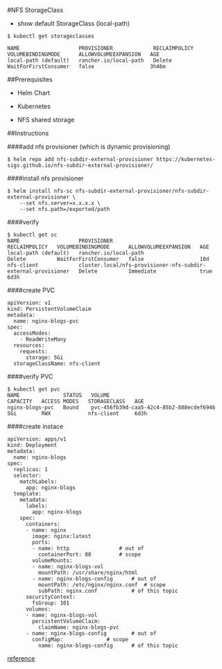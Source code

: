 #NFS StorageClass

- show default StorageClass (local-path)

```
$ kubectl get storageclasses

NAME                   PROVISIONER             RECLAIMPOLICY   VOLUMEBINDINGMODE      ALLOWVOLUMEEXPANSION   AGE
local-path (default)   rancher.io/local-path   Delete          WaitForFirstConsumer   false                  3h46m
```

##Prerequisites

- Helm Chart

- Kubernetes

- NFS shared storage

##Instructions

####add nfs provisioner (which is dynamic provisioning)

```
$ helm repo add nfs-subdir-external-provisioner https://kubernetes-sigs.github.io/nfs-subdir-external-provisioner/
``` 

####install nfs provisioner

```
$ helm install nfs-sc nfs-subdir-external-provisioner/nfs-subdir-external-provisioner \
    --set nfs.server=x.x.x.x \
    --set nfs.path=/exported/path
```

####verify 

```
$ kubectl get sc
NAME                   PROVISIONER                                                     RECLAIMPOLICY   VOLUMEBINDINGMODE      ALLOWVOLUMEEXPANSION   AGE
local-path (default)   rancher.io/local-path                                           Delete          WaitForFirstConsumer   false                  10d
nfs-client             cluster.local/nfs-provisioner-nfs-subdir-external-provisioner   Delete          Immediate              true                   6d3h
```

####create PVC

```
apiVersion: v1
kind: PersistentVolumeClaim
metadata:
  name: nginx-blogs-pvc
spec:
  accessModes:
    - ReadWriteMany
  resources:
    requests:
      storage: 5Gi
  storageClassName: nfs-client
```

####verify PVC

```
$ kubectl get pvc
NAME              STATUS   VOLUME                                     CAPACITY   ACCESS MODES   STORAGECLASS   AGE
nginx-blogs-pvc   Bound    pvc-456fb39d-caa5-42c4-85b2-888ecdef6946   5Gi        RWX            nfs-client     6d3h
```

####create instace

```
apiVersion: apps/v1
kind: Deployment
metadata:
  name: nginx-blogs
spec:
  replicas: 1
  selector:
    matchLabels:
      app: nginx-blogs
  template:
    metadata:
      labels:
        app: nginx-blogs
    spec:
      containers:
      - name: nginx
        image: nginx:latest
        ports:
        - name: http				# out of
          containerPort: 80			# scope
        volumeMounts:
        - name: nginx-blogs-vol
          mountPath: /usr/share/nginx/html
        - name: nginx-blogs-config		# out of 
          mountPath: /etc/nginx/nginx.conf	# scope
          subPath: nginx.conf			# of this topic
      securityContext:
        fsGroup: 101
      volumes:
      - name: nginx-blogs-vol
        persistentVolumeClaim:
          claimName: nginx-blogs-pvc
      - name: nginx-blogs-config		# out of
        configMap:				# scope 
          name: nginx-blogs-config		# of this topic
```

[reference](https://github.com/kubernetes-sigs/nfs-subdir-external-provisioner/blob/master/charts/nfs-subdir-external-provisioner/README.md)
